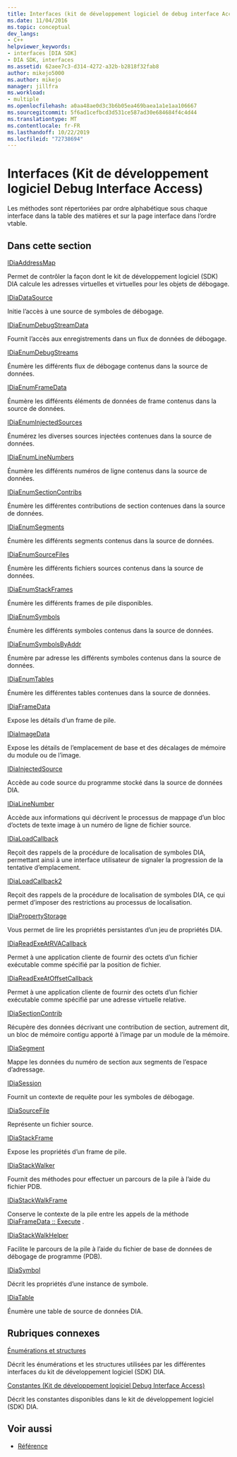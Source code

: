 ```yaml
---
title: Interfaces (kit de développement logiciel de debug interface Access) | Microsoft Docs
ms.date: 11/04/2016
ms.topic: conceptual
dev_langs:
- C++
helpviewer_keywords:
- interfaces [DIA SDK]
- DIA SDK, interfaces
ms.assetid: 62aee7c3-d314-4272-a32b-b2818f32fab8
author: mikejo5000
ms.author: mikejo
manager: jillfra
ms.workload:
- multiple
ms.openlocfilehash: a0aa48ae0d3c3b6b05ea469baea1a1e1aa106667
ms.sourcegitcommit: 5f6ad1cefbcd3d531ce587ad30e684684f4c4d44
ms.translationtype: MT
ms.contentlocale: fr-FR
ms.lasthandoff: 10/22/2019
ms.locfileid: "72738694"
---
```

# <a name="interfaces-debug-interface-access-sdk"></a>Interfaces (Kit de développement logiciel Debug Interface Access)
Les méthodes sont répertoriées par ordre alphabétique sous chaque interface dans la table des matières et sur la page interface dans l’ordre vtable.

## <a name="in-this-section"></a>Dans cette section

[IDiaAddressMap](../../debugger/debug-interface-access/idiaaddressmap.md)

Permet de contrôler la façon dont le kit de développement logiciel (SDK) DIA calcule les adresses virtuelles et virtuelles pour les objets de débogage.

[IDiaDataSource](../../debugger/debug-interface-access/idiadatasource.md)

Initie l’accès à une source de symboles de débogage.

[IDiaEnumDebugStreamData](../../debugger/debug-interface-access/idiaenumdebugstreamdata.md)

Fournit l’accès aux enregistrements dans un flux de données de débogage.

[IDiaEnumDebugStreams](../../debugger/debug-interface-access/idiaenumdebugstreams.md)

Énumère les différents flux de débogage contenus dans la source de données.

[IDiaEnumFrameData](../../debugger/debug-interface-access/idiaenumframedata.md)

Énumère les différents éléments de données de frame contenus dans la source de données.

[IDiaEnumInjectedSources](../../debugger/debug-interface-access/idiaenuminjectedsources.md)

Énumérez les diverses sources injectées contenues dans la source de données.

[IDiaEnumLineNumbers](../../debugger/debug-interface-access/idiaenumlinenumbers.md)

Énumère les différents numéros de ligne contenus dans la source de données.

[IDiaEnumSectionContribs](../../debugger/debug-interface-access/idiaenumsectioncontribs.md)

Énumère les différentes contributions de section contenues dans la source de données.

[IDiaEnumSegments](../../debugger/debug-interface-access/idiaenumsegments.md)

Énumère les différents segments contenus dans la source de données.

[IDiaEnumSourceFiles](../../debugger/debug-interface-access/idiaenumsourcefiles.md)

Énumère les différents fichiers sources contenus dans la source de données.

[IDiaEnumStackFrames](../../debugger/debug-interface-access/idiaenumstackframes.md)

Énumère les différents frames de pile disponibles.

[IDiaEnumSymbols](../../debugger/debug-interface-access/idiaenumsymbols.md)

Énumère les différents symboles contenus dans la source de données.

[IDiaEnumSymbolsByAddr](../../debugger/debug-interface-access/idiaenumsymbolsbyaddr.md)

Énumère par adresse les différents symboles contenus dans la source de données.

[IDiaEnumTables](../../debugger/debug-interface-access/idiaenumtables.md)

Énumère les différentes tables contenues dans la source de données.

[IDiaFrameData](../../debugger/debug-interface-access/idiaframedata.md)

Expose les détails d’un frame de pile.

[IDiaImageData](../../debugger/debug-interface-access/idiaimagedata.md)

Expose les détails de l’emplacement de base et des décalages de mémoire du module ou de l’image.

[IDiaInjectedSource](../../debugger/debug-interface-access/idiainjectedsource.md)

Accède au code source du programme stocké dans la source de données DIA.

[IDiaLineNumber](../../debugger/debug-interface-access/idialinenumber.md)

Accède aux informations qui décrivent le processus de mappage d’un bloc d’octets de texte image à un numéro de ligne de fichier source.

[IDiaLoadCallback](../../debugger/debug-interface-access/idialoadcallback.md)

Reçoit des rappels de la procédure de localisation de symboles DIA, permettant ainsi à une interface utilisateur de signaler la progression de la tentative d’emplacement.

[IDiaLoadCallback2](../../debugger/debug-interface-access/idialoadcallback2.md)

Reçoit des rappels de la procédure de localisation de symboles DIA, ce qui permet d’imposer des restrictions au processus de localisation.

[IDiaPropertyStorage](../../debugger/debug-interface-access/idiapropertystorage.md)

Vous permet de lire les propriétés persistantes d’un jeu de propriétés DIA.

[IDiaReadExeAtRVACallback](../../debugger/debug-interface-access/idiareadexeatrvacallback.md)

Permet à une application cliente de fournir des octets d’un fichier exécutable comme spécifié par la position de fichier.

[IDiaReadExeAtOffsetCallback](../../debugger/debug-interface-access/idiareadexeatoffsetcallback.md)

Permet à une application cliente de fournir des octets d’un fichier exécutable comme spécifié par une adresse virtuelle relative.

[IDiaSectionContrib](../../debugger/debug-interface-access/idiasectioncontrib.md)

Récupère des données décrivant une contribution de section, autrement dit, un bloc de mémoire contigu apporté à l’image par un module de la mémoire.

[IDiaSegment](../../debugger/debug-interface-access/idiasegment.md)

Mappe les données du numéro de section aux segments de l’espace d’adressage.

[IDiaSession](../../debugger/debug-interface-access/idiasession.md)

Fournit un contexte de requête pour les symboles de débogage.

[IDiaSourceFile](../../debugger/debug-interface-access/idiasourcefile.md)

Représente un fichier source.

[IDiaStackFrame](../../debugger/debug-interface-access/idiastackframe.md)

Expose les propriétés d’un frame de pile.

[IDiaStackWalker](../../debugger/debug-interface-access/idiastackwalker.md)

Fournit des méthodes pour effectuer un parcours de la pile à l’aide du fichier PDB.

[IDiaStackWalkFrame](../../debugger/debug-interface-access/idiastackwalkframe.md)

Conserve le contexte de la pile entre les appels de la méthode [IDiaFrameData :: Execute](../../debugger/debug-interface-access/idiaframedata-execute.md) .

[IDiaStackWalkHelper](../../debugger/debug-interface-access/idiastackwalkhelper.md)

Facilite le parcours de la pile à l’aide du fichier de base de données de débogage de programme (PDB).

[IDiaSymbol](../../debugger/debug-interface-access/idiasymbol.md)

Décrit les propriétés d’une instance de symbole.

[IDiaTable](../../debugger/debug-interface-access/idiatable.md)

Énumère une table de source de données DIA.

## <a name="related-sections"></a>Rubriques connexes
[Énumérations et structures](../../debugger/debug-interface-access/enumerations-and-structures.md)

Décrit les énumérations et les structures utilisées par les différentes interfaces du kit de développement logiciel (SDK) DIA.

[Constantes (Kit de développement logiciel Debug Interface Access)](../../debugger/debug-interface-access/constants-debug-interface-access-sdk.md)

Décrit les constantes disponibles dans le kit de développement logiciel (SDK) DIA.

## <a name="see-also"></a>Voir aussi

- [Référence](../../debugger/debug-interface-access/debug-interface-access-sdk-reference.md)